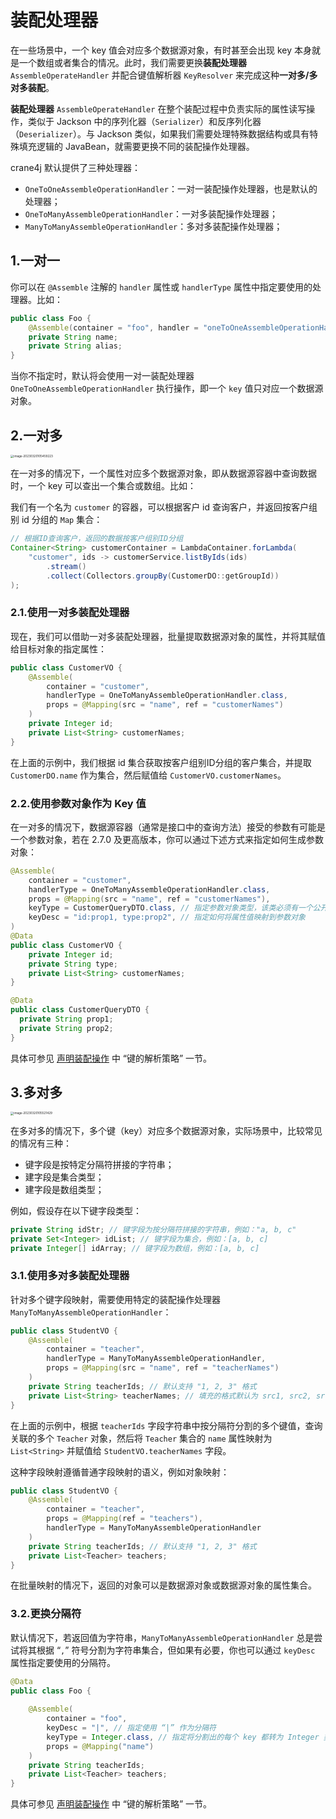 # 装配处理器

在一些场景中，一个 key 值会对应多个数据源对象，有时甚至会出现 key 本身就是一个数组或者集合的情况。此时，我们需要更换**装配处理器** `AssembleOperateHandler` 并配合键值解析器 `KeyResolver` 来完成这种**一对多/多对多装配**。

**装配处理器** `AssembleOperateHandler` 在整个装配过程中负责实际的属性读写操作，类似于 Jackson 中的序列化器（`Serializer`）和反序列化器（`Deserializer`）。与 Jackson 类似，如果我们需要处理特殊数据结构或具有特殊填充逻辑的 JavaBean，就需要更换不同的装配操作处理器。

crane4j 默认提供了三种处理器：

- `OneToOneAssembleOperationHandler`：一对一装配操作处理器，也是默认的处理器；
- `OneToManyAssembleOperationHandler`：一对多装配操作处理器；
- `ManyToManyAssembleOperationHandler`：多对多装配操作处理器；

## 1.一对一

你可以在 `@Assemble` 注解的 `handler` 属性或 `handlerType` 属性中指定要使用的处理器。比如：

```java
public class Foo {
    @Assemble(container = "foo", handler = "oneToOneAssembleOperationHandler")
    private String name;
    private String alias;
}
```

当你不指定时，默认将会使用一对一装配处理器 `OneToOneAssembleOperationHandler` 执行操作，即一个 `key` 值只对应一个数据源对象。

## 2.一对多

<img src="https://img.xiajibagao.top/image-20230320105459223.png" alt="image-20230320105459223" style="zoom: 33%;" />

在一对多的情况下，一个属性对应多个数据源对象，即从数据源容器中查询数据时，一个 key 可以查出一个集合或数组。比如：

我们有一个名为 `customer` 的容器，可以根据客户 id 查询客户，并返回按客户组别 id 分组的 `Map` 集合：

```java
// 根据ID查询客户，返回的数据按客户组别ID分组
Container<String> customerContainer = LambdaContainer.forLambda(
    "customer", ids -> customerService.listByIds(ids)
        .stream()
        .collect(Collectors.groupBy(CustomerDO::getGroupId))
);
```

### 2.1.使用一对多装配处理器

现在，我们可以借助一对多装配处理器，批量提取数据源对象的属性，并将其赋值给目标对象的指定属性：

```java
public class CustomerVO {
    @Assemble(
        container = "customer",
        handlerType = OneToManyAssembleOperationHandler.class,
        props = @Mapping(src = "name", ref = "customerNames")
    )
    private Integer id;
    private List<String> customerNames;
}
```

在上面的示例中，我们根据 id 集合获取按客户组别ID分组的客户集合，并提取 `CustomerDO.name` 作为集合，然后赋值给 `CustomerVO.customerNames`。

### 2.2.使用参数对象作为 Key 值

在一对多的情况下，数据源容器（通常是接口中的查询方法）接受的参数有可能是一个参数对象，若在 2.7.0 及更高版本，你可以通过下述方式来指定如何生成参数对象：

~~~java
@Assemble(
    container = "customer", 
    handlerType = OneToManyAssembleOperationHandler.class,
    props = @Mapping(src = "name", ref = "customerNames"),
    keyType = CustomerQueryDTO.class, // 指定参数对象类型，该类必须有一个公开的无参构造方法
    keyDesc = "id:prop1, type:prop2", // 指定如何将属性值映射到参数对象
)
@Data
public class CustomerVO {
    private Integer id;
  	private String type;
    private List<String> customerNames;
}

@Data
public class CustomerQueryDTO {
  private String prop1;
  private String prop2;
}
~~~

具体可参见 [声明装配操作](./declare_assemble_operation.md) 中 “键的解析策略” 一节。

## 3.多对多

<img src="https://img.xiajibagao.top/image-20230320105521429.png" alt="image-20230320105521429" style="zoom:33%;" />

在多对多的情况下，多个键（key）对应多个数据源对象，实际场景中，比较常见的情况有三种：

- 键字段是按特定分隔符拼接的字符串；
- 建字段是集合类型；
- 建字段是数组类型；

例如，假设存在以下键字段类型：

```java
private String idStr; // 键字段为按分隔符拼接的字符串，例如："a, b, c"
private Set<Integer> idList; // 键字段为集合，例如：[a, b, c]
private Integer[] idArray; // 键字段为数组，例如：[a, b, c]
```

### 3.1.使用多对多装配处理器

针对多个键字段映射，需要使用特定的装配操作处理器 `ManyToManyAssembleOperationHandler`：

```java
public class StudentVO {
    @Assemble(
        container = "teacher", 
        handlerType = ManyToManyAssembleOperationHandler,
        props = @Mapping(src = "name", ref = "teacherNames")
    )
    private String teacherIds; // 默认支持 "1, 2, 3" 格式
    private List<String> teacherNames; // 填充的格式默认为 src1, src2, src3
}
```

在上面的示例中，根据 `teacherIds` 字段字符串中按分隔符分割的多个键值，查询关联的多个 `Teacher` 对象，然后将 `Teacher` 集合的 `name` 属性映射为 `List<String>` 并赋值给 `StudentVO.teacherNames` 字段。

这种字段映射遵循普通字段映射的语义，例如对象映射：

```java
public class StudentVO {
    @Assemble(
        container = "teacher", 
        props = @Mapping(ref = "teachers"),
        handlerType = ManyToManyAssembleOperationHandler
    )
    private String teacherIds; // 默认支持 "1, 2, 3" 格式
    private List<Teacher> teachers;
}
```

在批量映射的情况下，返回的对象可以是数据源对象或数据源对象的属性集合。

### 3.2.更换分隔符

默认情况下，若返回值为字符串，`ManyToManyAssembleOperationHandler` 总是尝试将其根据 “`,`” 符号分割为字符串集合，但如果有必要，你也可以通过 `keyDesc` 属性指定要使用的分隔符。

~~~java
@Data
public class Foo {
  
    @Assemble(
        container = "foo",
        keyDesc = "|", // 指定使用 “|” 作为分隔符
        keyType = Integer.class, // 指定将分割出的每个 key 都转为 Integer 类型
        props = @Mapping("name")
    )
    private String teacherIds;
    private List<Teacher> teachers;
}
~~~

具体可参见 [声明装配操作](./declare_assemble_operation.md) 中 “键的解析策略” 一节。
